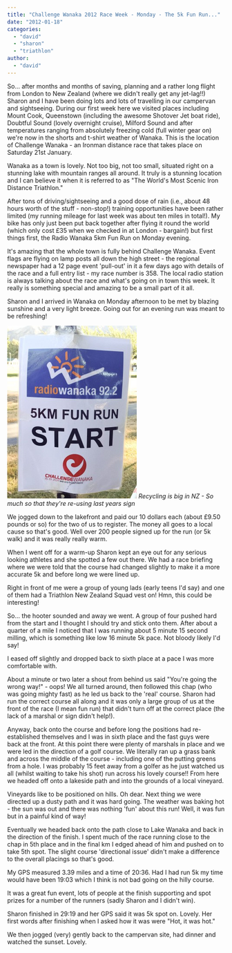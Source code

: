 ```yaml
---
title: "Challenge Wanaka 2012 Race Week - Monday - The 5k Fun Run..."
date: "2012-01-18"
categories: 
  - "david"
  - "sharon"
  - "triathlon"
author: 
  - "david"
---
```


So... after months and months of saving, planning and a rather long flight from London to New Zealand (where we didn't really get any jet-lag!!) Sharon and I have been doing lots and lots of travelling in our campervan and sightseeing. During our first week here we visited places including Mount Cook, Queenstown (including the awesome Shotover Jet boat ride), Doubtful Sound (lovely overnight cruise), Milford Sound and after temperatures ranging from absolutely freezing cold (full winter gear on) we're now in the shorts and t-shirt weather of Wanaka. This is the location of Challenge Wanaka - an Ironman distance race that takes place on Saturday 21st January.

Wanaka as a town is lovely. Not too big, not too small, situated right on a stunning lake with mountain ranges all around. It truly is a stunning location and I can believe it when it is referred to as "The World's Most Scenic Iron Distance Triathlon."

After tons of driving/sightseeing and a good dose of rain (i.e., about 48 hours worth of the stuff - non-stop!) training opportunities have been rather limited (my running mileage for last week was about ten miles in total!). My bike has only just been put back together after flying it round the world (which only cost &pound;35 when we checked in at London - bargain!) but first things first, the Radio Wanaka 5km Fun Run on Monday evening.

It's amazing that the whole town is fully behind Challenge Wanaka. Event flags are flying on lamp posts all down the high street - the regional newspaper had a 12 page event 'pull-out' in it a few days ago with details of the race and a full entry list - my race number is 358. The local radio station is always talking about the race and what's going on in town this week. It really is something special and amazing to be a small part of it all.

Sharon and I arrived in Wanaka on Monday afternoon to be met by blazing sunshine and a very light breeze. Going out for an evening run was meant to be refreshing!

![Recycling is big in NZ - So much so that they're re-using last years sign](/images/2012/20120116-20120116-1845-300x400.jpg)
*Recycling is big in NZ - So much so that they're re-using last years sign*

We jogged down to the lakefront and paid our 10 dollars each (about &pound;9.50 pounds or so) for the two of us to register. The money all goes to a local cause so that's good. Well over 200 people signed up for the run (or 5k walk) and it was really really warm.

When I went off for a warm-up Sharon kept an eye out for any serious looking athletes and she spotted a few out there. We had a race briefing where we were told that the course had changed slightly to make it a more accurate 5k and before long we were lined up.

Right in front of me were a group of young lads (early teens I'd say) and one of them had a Triathlon New Zealand Squad vest on! Hmn, this could be interesting!

So... the hooter sounded and away we went. A group of four pushed hard from the start and I thought I should try and stick onto them. After about a quarter of a mile I noticed that I was running about 5 minute 15 second milling, which is something like low 16 minute 5k pace. Not bloody likely I'd say!

I eased off slightly and dropped back to sixth place at a pace I was more comfortable with.

About a minute or two later a shout from behind us said "You're going the wrong way!" - oops! We all turned around, then followed this chap (who was going mighty fast) as he led us back to the 'real' course. Sharon had run the correct course all along and it was only a large group of us at the front of the race (I mean fun run) that didn't turn off at the correct place (the lack of a marshal or sign didn't help!).

Anyway, back onto the course and before long the positions had re-established themselves and I was in sixth place and the fast guys were back at the front. At this point there were plenty of marshals in place and we were led in the direction of a golf course. We literally ran up a grass bank and across the middle of the course - including one of the putting greens from a hole. I was probably 15 feet away from a golfer as he just watched us all (whilst waiting to take his shot) run across his lovely course!! From here we headed off onto a lakeside path and into the grounds of a local vineyard.

Vineyards like to be positioned on hills. Oh dear. Next thing we were directed up a dusty path and it was hard going. The weather was baking hot - the sun was out and there was nothing 'fun' about this run! Well, it was fun but in a painful kind of way!

Eventually we headed back onto the path close to Lake Wanaka and back in the direction of the finish. I spent much of the race running close to the chap in 5th place and in the final km I edged ahead of him and pushed on to take 5th spot. The slight course 'directional issue' didn't make a difference to the overall placings so that's good.

My GPS measured 3.39 miles and a time of 20:36. Had I had run 5k my time would have been 19:03 which I think is not bad going on the hilly course.

It was a great fun event, lots of people at the finish supporting and spot prizes for a number of the runners (sadly Sharon and I didn't win).

Sharon finished in 29:19 and her GPS said it was 5k spot on. Lovely. Her first words after finishing when I asked how it was were "Hot, it was hot."

We then jogged (very) gently back to the campervan site, had dinner and watched the sunset. Lovely.
